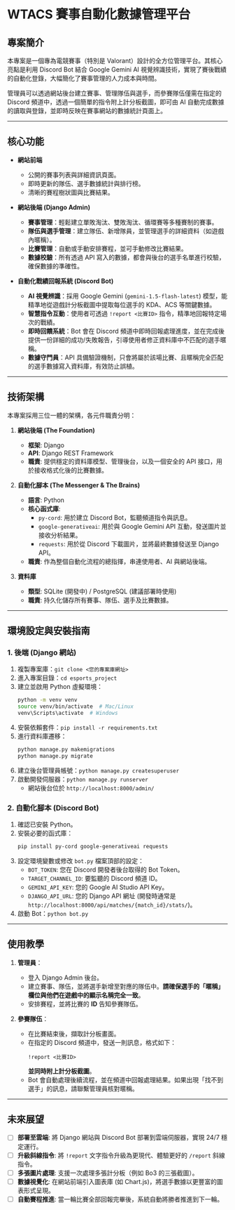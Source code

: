 # WTACS 賽事自動化數據管理平台

## 專案簡介

本專案是一個專為電競賽事（特別是 Valorant）設計的全方位管理平台。其核心亮點是利用 Discord Bot 結合 Google Gemini AI 視覺辨識技術，實現了賽後戰績的自動化登錄，大幅簡化了賽事管理的人力成本與時間。

管理員可以透過網站後台建立賽事、管理隊伍與選手，而參賽隊伍僅需在指定的 Discord 頻道中，透過一個簡單的指令附上計分板截圖，即可由 AI 自動完成數據的讀取與登錄，並即時反映在賽事網站的數據統計頁面上。

---

## 核心功能

* **網站前端**
    * 公開的賽事列表與詳細資訊頁面。
    * 即時更新的隊伍、選手數據統計與排行榜。
    * 清晰的賽程樹狀圖與比賽結果。

* **網站後端 (Django Admin)**
    * **賽事管理**：輕鬆建立單敗淘汰、雙敗淘汰、循環賽等多種賽制的賽事。
    * **隊伍與選手管理**：建立隊伍、新增隊員，並管理選手的詳細資料（如遊戲內暱稱）。
    * **比賽管理**：自動或手動安排賽程，並可手動修改比賽結果。
    * **數據校驗**：所有透過 API 寫入的數據，都會與後台的選手名單進行校驗，確保數據的準確性。

* **自動化戰績回報系統 (Discord Bot)**
    * **AI 視覺辨識**：採用 Google Gemini (`gemini-1.5-flash-latest`) 模型，能精準地從遊戲計分板截圖中提取每位選手的 KDA、ACS 等關鍵數據。
    * **智慧指令互動**：使用者可透過 `!report <比賽ID>` 指令，精準地回報特定場次的戰績。
    * **即時回饋系統**：Bot 會在 Discord 頻道中即時回報處理進度，並在完成後提供一份詳細的成功/失敗報告，引導使用者修正資料庫中不匹配的選手暱稱。
    * **數據守門員**：API 具備驗證機制，只會將屬於該場比賽、且暱稱完全匹配的選手數據寫入資料庫，有效防止誤植。

---

## 技術架構

本專案採用三位一體的架構，各元件職責分明：

1.  **網站後端 (The Foundation)**
    * **框架**: Django
    * **API**: Django REST Framework
    * **職責**: 提供穩定的資料庫模型、管理後台，以及一個安全的 API 接口，用於接收格式化後的比賽數據。

2.  **自動化腳本 (The Messenger & The Brains)**
    * **語言**: Python
    * **核心函式庫**:
        * `py-cord`: 用於建立 Discord Bot，監聽頻道指令與訊息。
        * `google-generativeai`: 用於與 Google Gemini API 互動，發送圖片並接收分析結果。
        * `requests`: 用於從 Discord 下載圖片，並將最終數據發送至 Django API。
    * **職責**: 作為整個自動化流程的總指揮，串連使用者、AI 與網站後端。

3.  **資料庫**
    * **類型**: SQLite (開發中) / PostgreSQL (建議部署時使用)
    * **職責**: 持久化儲存所有賽事、隊伍、選手及比賽數據。

---

## 環境設定與安裝指南

### **1. 後端 (Django 網站)**

1.  複製專案庫：`git clone <您的專案庫網址>`
2.  進入專案目錄：`cd esports_project`
3.  建立並啟用 Python 虛擬環境：
    ```bash
    python -m venv venv
    source venv/bin/activate  # Mac/Linux
    venv\Scripts\activate  # Windows
    ```
4.  安裝依賴套件：`pip install -r requirements.txt`
5.  進行資料庫遷移：
    ```bash
    python manage.py makemigrations
    python manage.py migrate
    ```
6.  建立後台管理員帳號：`python manage.py createsuperuser`
7.  啟動開發伺服器：`python manage.py runserver`
    * 網站後台位於 `http://localhost:8000/admin/`

### **2. 自動化腳本 (Discord Bot)**

1.  確認已安裝 Python。
2.  安裝必要的函式庫：
    ```bash
    pip install py-cord google-generativeai requests
    ```
3.  設定環境變數或修改 `bot.py` 檔案頂部的設定：
    * `BOT_TOKEN`: 您在 Discord 開發者後台取得的 Bot Token。
    * `TARGET_CHANNEL_ID`: 要監聽的 Discord 頻道 ID。
    * `GEMINI_API_KEY`: 您的 Google AI Studio API Key。
    * `DJANGO_API_URL`: 您的 Django API 網址 (開發時通常是 `http://localhost:8000/api/matches/{match_id}/stats/`)。
4.  啟動 Bot：`python bot.py`

---

## 使用教學

1.  **管理員**：
    * 登入 Django Admin 後台。
    * 建立賽事、隊伍，並將選手新增至對應的隊伍中。**請確保選手的「暱稱」欄位與他們在遊戲中的顯示名稱完全一致**。
    * 安排賽程，並將比賽的 **ID** 告知參賽隊伍。

2.  **參賽隊伍**：
    * 在比賽結束後，擷取計分板畫面。
    * 在指定的 Discord 頻道中，發送一則訊息，格式如下：
        ```
        !report <比賽ID>
        ```
        **並同時附上計分板截圖**。
    * Bot 會自動處理後續流程，並在頻道中回報處理結果。如果出現「找不到選手」的訊息，請聯繫管理員核對暱稱。

---

## 未來展望

* [ ] **部署至雲端**: 將 Django 網站與 Discord Bot 部署到雲端伺服器，實現 24/7 穩定運行。
* [ ] **升級斜線指令**: 將 `!report` 文字指令升級為更現代、體驗更好的 `/report` 斜線指令。
* [ ] **多張圖片處理**: 支援一次處理多張計分板（例如 Bo3 的三張截圖）。
* [ ] **數據視覺化**: 在網站前端引入圖表庫 (如 Chart.js)，將選手數據以更豐富的圖表形式呈現。
* [ ] **自動賽程推進**: 當一輪比賽全部回報完畢後，系統自動將勝者推進到下一輪。
